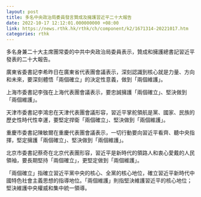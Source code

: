 ```yaml
---
layout: post
title: 多名中央政治局委員發言贊成及擁護習近平二十大報告
date: 2022-10-17 12:12:01.000000000 +08:00
link: https://news.rthk.hk/rthk/ch/component/k2/1671314-20221017.htm
categories: rthk
---
```


多名身兼二十大主席團常委的中共中央政治局委員表示，贊成和擁護總書記習近平發表的二十大報告。

廣東省委書記李希昨日在廣東省代表團會議表示，深刻認識到核心就是力量、方向和未來，要深刻體悟「兩個確立」的決定性意義，做到「兩個維護」。

上海市委書記李強在上海代表團會議表示，要忠誠擁護「兩個確立」、堅決做到「兩個維護」。

天津市委書記李鴻忠在天津代表團會議形容，習近平掌舵領航是黨、國家、民族的歷史性時代性幸運，要堅定捍衛「兩個確立」、堅決做到「兩個維護」。

重慶市委書記陳敏爾在重慶代表團會議表示，一切行動要向習近平看齊、聽中央指揮，堅定擁護「兩個確立」、堅決做到「兩個維護」。

北京市委書記蔡奇在北京代表團形容，習近平是新時代的領路人和衷心愛戴的人民領袖，要長期堅持「兩個確立」，更堅定做到「兩個維護」。

「兩個確立」指確立習近平黨中央的核心、全黨的核心地位，確立習近平新時代中國特色社會主義思想的指導地位。「兩個維護」則指堅決維護習近平的核心地位；堅決維護中央權威和集中統一領導。
